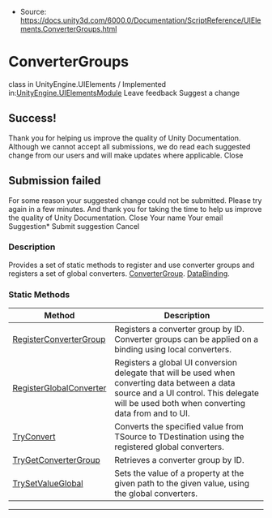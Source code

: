 * Source: https://docs.unity3d.com/6000.0/Documentation/ScriptReference/UIElements.ConverterGroups.html

# ConverterGroups
class in UnityEngine.UIElements
/
Implemented in:[UnityEngine.UIElementsModule](https://docs.unity3d.com/6000.0/Documentation/ScriptReference/UnityEngine.UIElementsModule.html)
Leave feedback
Suggest a change
## Success!
Thank you for helping us improve the quality of Unity Documentation. Although we cannot accept all submissions, we do read each suggested change from our users and will make updates where applicable.
Close
## Submission failed
For some reason your suggested change could not be submitted. Please <a>try again</a> in a few minutes. And thank you for taking the time to help us improve the quality of Unity Documentation.
Close
Your name Your email Suggestion* Submit suggestion
Cancel
### Description
Provides a set of static methods to register and use converter groups and registers a set of global converters. [ConverterGroup](https://docs.unity3d.com/6000.0/Documentation/ScriptReference/UIElements.ConverterGroup.html). [DataBinding](https://docs.unity3d.com/6000.0/Documentation/ScriptReference/UIElements.DataBinding.html). 
### Static Methods
Method | Description  
---|---  
[RegisterConverterGroup](https://docs.unity3d.com/6000.0/Documentation/ScriptReference/UIElements.ConverterGroups.RegisterConverterGroup.html) |  Registers a converter group by ID. Converter groups can be applied on a binding using local converters.   
[RegisterGlobalConverter](https://docs.unity3d.com/6000.0/Documentation/ScriptReference/UIElements.ConverterGroups.RegisterGlobalConverter.html) |  Registers a global UI conversion delegate that will be used when converting data between a data source and a UI control. This delegate will be used both when converting data from and to UI.   
[TryConvert](https://docs.unity3d.com/6000.0/Documentation/ScriptReference/UIElements.ConverterGroups.TryConvert.html) |  Converts the specified value from TSource to TDestination using the registered global converters.   
[TryGetConverterGroup](https://docs.unity3d.com/6000.0/Documentation/ScriptReference/UIElements.ConverterGroups.TryGetConverterGroup.html) |  Retrieves a converter group by ID.   
[TrySetValueGlobal](https://docs.unity3d.com/6000.0/Documentation/ScriptReference/UIElements.ConverterGroups.TrySetValueGlobal.html) |  Sets the value of a property at the given path to the given value, using the global converters.   
* * *

